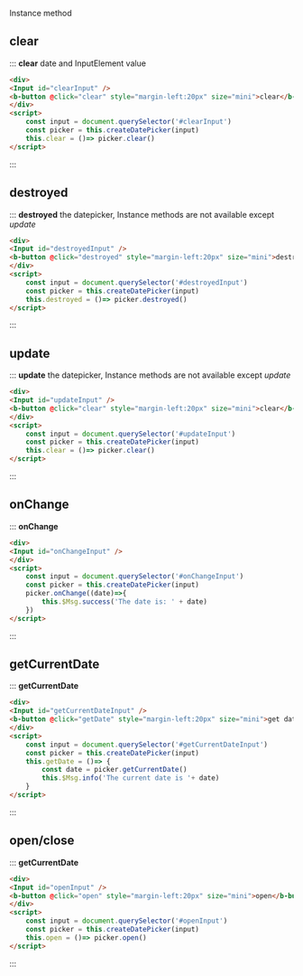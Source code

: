 Instance method

##  clear

::: **clear** date and InputElement value
```html
<div>
<Input id="clearInput" />
<b-button @click="clear" style="margin-left:20px" size="mini">clear</b-button>
</div>
<script>
    const input = document.querySelector('#clearInput')
    const picker = this.createDatePicker(input)
    this.clear = ()=> picker.clear()
</script>

```
:::


##  destroyed

::: **destroyed** the datepicker, Instance methods are not available except *update*
```html
<div>
<Input id="destroyedInput" />
<b-button @click="destroyed" style="margin-left:20px" size="mini">destroyed</b-button>
</div>
<script>
    const input = document.querySelector('#destroyedInput')
    const picker = this.createDatePicker(input)
    this.destroyed = ()=> picker.destroyed()
</script>

```
:::


##  update

::: **update** the datepicker, Instance methods are not available except *update*
```html
<div>
<Input id="updateInput" />
<b-button @click="clear" style="margin-left:20px" size="mini">clear</b-button>
</div>
<script>
    const input = document.querySelector('#updateInput')
    const picker = this.createDatePicker(input)
    this.clear = ()=> picker.clear()
</script>

```
:::


##  onChange

::: **onChange** 
```html
<div>
<Input id="onChangeInput" />
</div>
<script>
    const input = document.querySelector('#onChangeInput')
    const picker = this.createDatePicker(input)
    picker.onChange((date)=>{
        this.$Msg.success('The date is: ' + date)
    })
</script>

```
:::


##  getCurrentDate

::: **getCurrentDate** 
```html
<div>
<Input id="getCurrentDateInput" />
<b-button @click="getDate" style="margin-left:20px" size="mini">get date</b-button>
</div>
<script>
    const input = document.querySelector('#getCurrentDateInput')
    const picker = this.createDatePicker(input)
    this.getDate = ()=> {
        const date = picker.getCurrentDate()
        this.$Msg.info('The current date is '+ date)
    }
</script>

```
:::

##  open/close

::: **getCurrentDate** 
```html
<div>
<Input id="openInput" />
<b-button @click="open" style="margin-left:20px" size="mini">open</b-button>
</div>
<script>
    const input = document.querySelector('#openInput')
    const picker = this.createDatePicker(input)
    this.open = ()=> picker.open()
</script>

```
:::
